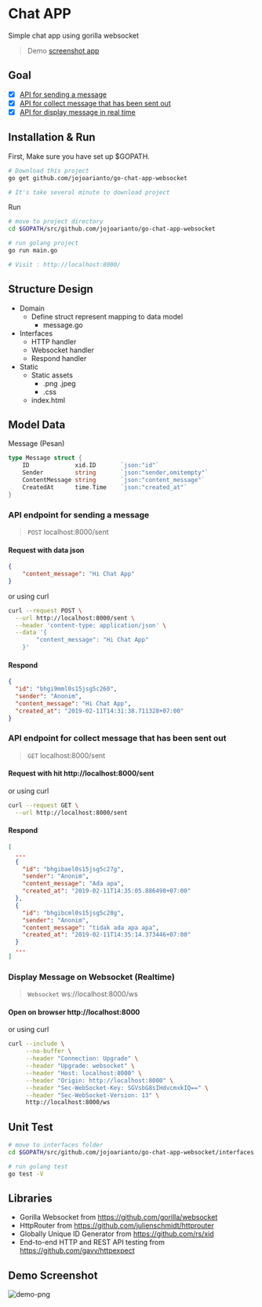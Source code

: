 # Chat APP

Simple chat app using gorilla websocket

> Demo [screenshot app](#demo-screenshot) 

## Goal

- [X] [API for sending a message](#api-endpoint-for-sending-a-message)
- [X] [API for collect message that has been sent out](#api-endpoint-for-collect-message-that-has-been-sent-out)
- [X] [API for display message in real time](#display-message-on-websocket-realtime)

## Installation & Run

First, Make sure you have set up \$GOPATH.

```bash
# Download this project
go get github.com/jojoarianto/go-chat-app-websocket

# It's take several minute to download project
```

Run

```bash
# move to project directory
cd $GOPATH/src/github.com/jojoarianto/go-chat-app-websocket

# run golang project
go run main.go

# Visit : http://localhost:8000/
```

## Structure Design

- Domain
  - Define struct represent mapping to data model
      - message.go
- Interfaces
  - HTTP handler
  - Websocket handler
  - Respond handler
- Static
  - Static assets
      - .png .jpeg
      - .css 
  - index.html

## Model Data
Message (Pesan)
```go 
type Message struct {
	ID             xid.ID       `json:"id"`
	Sender         string       `json:"sender,omitempty"`
	ContentMessage string       `json:"content_message"`
	CreatedAt      time.Time    `json:"created_at"`
}
```

### API endpoint for sending a message

> `POST` localhost:8000/sent

#### Request with data json 
```json
{
    "content_message": "Hi Chat App"
}
```

or using curl

```bash
curl --request POST \
  --url http://localhost:8000/sent \
  --header 'content-type: application/json' \
  --data '{
  	    "content_message": "Hi Chat App"
    }'
```

#### Respond
```json
{
  "id": "bhgi9mml0s15jsg5c260",
  "sender": "Anonim",
  "content_message": "Hi Chat App",
  "created_at": "2019-02-11T14:31:38.711328+07:00"
}
```

### API endpoint for collect message that has been sent out

> `GET` localhost:8000/sent

#### Request with hit http://localhost:8000/sent

or using curl

```bash
curl --request GET \
  --url http://localhost:8000/sent
```
#### Respond

```json
[
  ...
  {
    "id": "bhgibael0s15jsg5c27g",
    "sender": "Anonim",
    "content_message": "Ada apa",
    "created_at": "2019-02-11T14:35:05.886498+07:00"
  },
  {
    "id": "bhgibcml0s15jsg5c28g",
    "sender": "Anonim",
    "content_message": "tidak ada apa apa",
    "created_at": "2019-02-11T14:35:14.373446+07:00"
  }
  ...
]
```

### Display Message on Websocket (Realtime)

> `Websocket` ws://localhost:8000/ws

#### Open on browser http://localhost:8000

or using curl

```bash
curl --include \
     --no-buffer \
     --header "Connection: Upgrade" \
     --header "Upgrade: websocket" \
     --header "Host: localhost:8000" \
     --header "Origin: http://localhost:8000" \
     --header "Sec-WebSocket-Key: SGVsbG8sIHdvcmxkIQ==" \
     --header "Sec-WebSocket-Version: 13" \
     http://localhost:8000/ws
```

## Unit Test

```bash
# move to interfaces folder
cd $GOPATH/src/github.com/jojoarianto/go-chat-app-websocket/interfaces

# run golang test
go test -V
```

## Libraries
- Gorilla Websocket from https://github.com/gorilla/websocket
- HttpRouter from https://github.com/julienschmidt/httprouter
- Globally Unique ID Generator from https://github.com/rs/xid
- End-to-end HTTP and REST API testing from https://github.com/gavv/httpexpect

## Demo Screenshot

![demo-png](https://user-images.githubusercontent.com/5858756/52549176-79d10880-2e04-11e9-9c09-902bf5db00bb.png)

